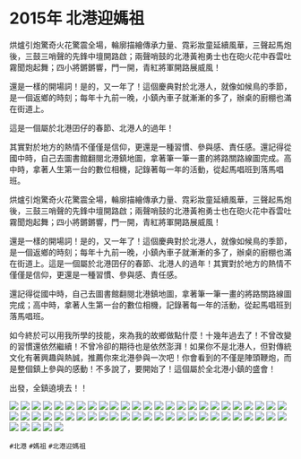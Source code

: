 # 2015年 北港迎媽祖

烘爐引炮驚奇火花驚震全場，輪廓描繪傳承力量、霓彩妝童延續風華，三聲起馬炮後，三鼓三哨聲的先鋒中壇開路啟；兩聲哨鼓的北港黃袍勇士也在砲火花中吞雲吐霧聞炮起舞；四小將鏘鏘響，門一開，青紅將軍開路展威風！

還是一樣的開場詞！是的，又一年了！這個慶典對於北港人，就像如候鳥的季節，是一個返鄉的時刻；每年十九前一晚，小鎮內車子就漸漸的多了，辦桌的廚棚也滿在街道上。

這是一個屬於北港囝仔的春節、北港人的過年！

其實對於地方的熱情不僅僅是信仰，更還是一種習慣、參與感、責任感。還記得從國中時，自己去圖書館翻閱北港鎮地圖，拿著筆一筆一畫的將路關路線圖完成。高中時，拿著人生第一台的數位相機，記錄著每一年的活動，從起馬唱班到落馬唱班。

烘爐引炮驚奇火花驚震全場，輪廓描繪傳承力量、霓彩妝童延續風華，三聲起馬炮後，三鼓三哨聲的先鋒中壇開路啟；兩聲哨鼓的北港黃袍勇士也在砲火花中吞雲吐霧聞炮起舞；四小將鏘鏘響，門一開，青紅將軍開路展威風！

還是一樣的開場詞！是的，又一年了！這個慶典對於北港人，就像如候鳥的季節，是一個返鄉的時刻；每年十九前一晚，小鎮內車子就漸漸的多了，辦桌的廚棚也滿在街道上。這是一個屬於北港囝仔的春節、北港人的過年！其實對於地方的熱情不僅僅是信仰，更還是一種習慣、參與感、責任感。

還記得從國中時，自己去圖書館翻閱北港鎮地圖，拿著筆一筆一畫的將路關路線圖完成；高中時，拿著人生第一台的數位相機，記錄著每一年的活動，從起馬唱班到落馬唱班。

如今終於可以用我所學的技能，來為我的故鄉做點什麼！十幾年過去了！不曾改變的習慣還依然繼續！不曾冷卻的期待也是依然澎湃！如果你不是北港人，但對傳統文化有著興趣與熱誠，推薦你來北港參與一次吧！你會看到的不僅是陣頭鞭炮，而是整個鎮上參與的感動！不多說了，要開始了！這個屬於全北港小鎮的盛會！

出發，全鎮遶境去！！

![](img/001.jpg)
![](img/002.jpg)
![](img/003.jpg)
![](img/004.jpg)
![](img/005.jpg)
![](img/006.jpg)
![](img/007.jpg)
![](img/008.jpg)
![](img/009.jpg)
![](img/010.jpg)
![](img/011.jpg)
![](img/012.jpg)
![](img/013.jpg)
![](img/014.jpg)
![](img/015.jpg)
![](img/016.jpg)
![](img/017.jpg)
![](img/018.jpg)
![](img/019.jpg)
![](img/020.jpg)
![](img/021.jpg)
![](img/022.jpg)
![](img/023.jpg)
![](img/024.jpg)
![](img/025.jpg)
![](img/026.jpg)
![](img/027.jpg)
![](img/028.jpg)
![](img/029.jpg)
![](img/030.jpg)
![](img/031.jpg)
![](img/032.jpg)
![](img/033.jpg)
![](img/034.jpg)
![](img/035.jpg)
![](img/036.jpg)
![](img/037.jpg)
![](img/038.jpg)
![](img/039.jpg)
![](img/040.jpg)
![](img/041.jpg)
![](img/042.jpg)
![](img/043.jpg)
![](img/044.jpg)
![](img/045.jpg)
![](img/046.jpg)
![](img/047.jpg)
![](img/048.jpg)
![](img/049.jpg)
![](img/050.jpg)
![](img/051.jpg)
![](img/052.jpg)
![](img/053.jpg)
![](img/054.jpg)
![](img/055.jpg)

`#北港` `#媽祖` `#北港迎媽祖`
   
   
   